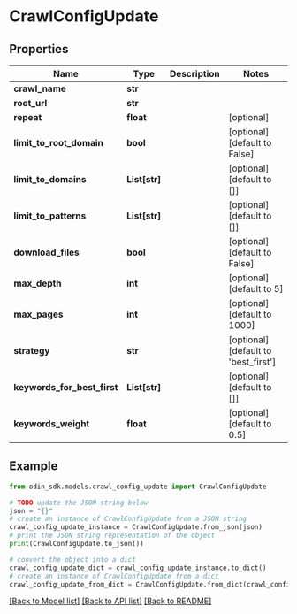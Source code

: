 # CrawlConfigUpdate


## Properties

Name | Type | Description | Notes
------------ | ------------- | ------------- | -------------
**crawl_name** | **str** |  | 
**root_url** | **str** |  | 
**repeat** | **float** |  | [optional] 
**limit_to_root_domain** | **bool** |  | [optional] [default to False]
**limit_to_domains** | **List[str]** |  | [optional] [default to []]
**limit_to_patterns** | **List[str]** |  | [optional] [default to []]
**download_files** | **bool** |  | [optional] [default to False]
**max_depth** | **int** |  | [optional] [default to 5]
**max_pages** | **int** |  | [optional] [default to 1000]
**strategy** | **str** |  | [optional] [default to 'best_first']
**keywords_for_best_first** | **List[str]** |  | [optional] [default to []]
**keywords_weight** | **float** |  | [optional] [default to 0.5]

## Example

```python
from odin_sdk.models.crawl_config_update import CrawlConfigUpdate

# TODO update the JSON string below
json = "{}"
# create an instance of CrawlConfigUpdate from a JSON string
crawl_config_update_instance = CrawlConfigUpdate.from_json(json)
# print the JSON string representation of the object
print(CrawlConfigUpdate.to_json())

# convert the object into a dict
crawl_config_update_dict = crawl_config_update_instance.to_dict()
# create an instance of CrawlConfigUpdate from a dict
crawl_config_update_from_dict = CrawlConfigUpdate.from_dict(crawl_config_update_dict)
```
[[Back to Model list]](../README.md#documentation-for-models) [[Back to API list]](../README.md#documentation-for-api-endpoints) [[Back to README]](../README.md)


